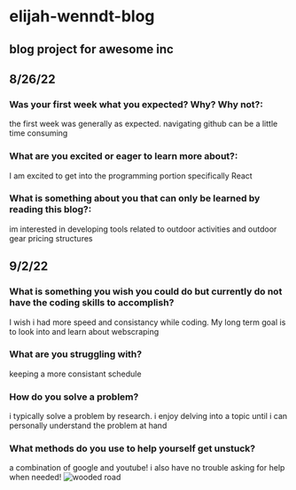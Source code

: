 # elijah-wenndt-blog
## blog project for awesome inc
## 8/26/22
### Was your first week what you expected? Why? Why not?:
the first week was generally as expected. navigating github can be a little time consuming
### What are you excited or eager to learn more about?:
I am excited to get into the programming portion specifically React
### What is something about you that can only be learned by reading this blog?:
im interested in developing tools related to outdoor activities and outdoor gear pricing structures 
## 9/2/22
### What is something you wish you could do but currently do not have the coding skills to accomplish?
I wish i had more speed and consistancy while coding. My long term goal is to look into and learn about webscraping
### What are you struggling with?
keeping a more consistant schedule
### How do you solve a problem? 
i typically solve a problem by research. i enjoy delving into a topic until i can personally understand the problem at hand
### What methods do you use to help yourself get unstuck?
a combination of google and youtube! i also have no trouble asking for help when needed!
![wooded road](img/pexels-holiho-1112186.jpg)
